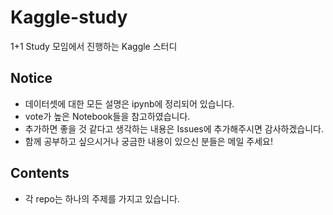 # Kaggle-study
1+1 Study 모임에서 진행하는 Kaggle 스터디

## Notice
* 데이터셋에 대한 모든 설명은 ipynb에 정리되어 있습니다.
* vote가 높은 Notebook들을 참고하였습니다.
* 추가하면 좋을 것 같다고 생각하는 내용은 Issues에 추가해주시면 감사하겠습니다.
* 함께 공부하고 싶으시거나 궁금한 내용이 있으신 분들은 메일 주세요!

## Contents
* 각 repo는 하나의 주제를 가지고 있습니다.
